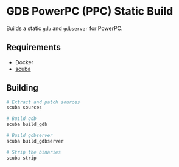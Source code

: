 # GDB PowerPC (PPC) Static Build

Builds a static `gdb` and `gdbserver` for PowerPC.

## Requirements

- Docker
- [scuba](https://pypi.org/project/scuba/)

## Building

```sh
# Extract and patch sources
scuba sources

# Build gdb
scuba build_gdb

# Build gdbserver
scuba build_gdbserver

# Strip the binaries
scuba strip
```
